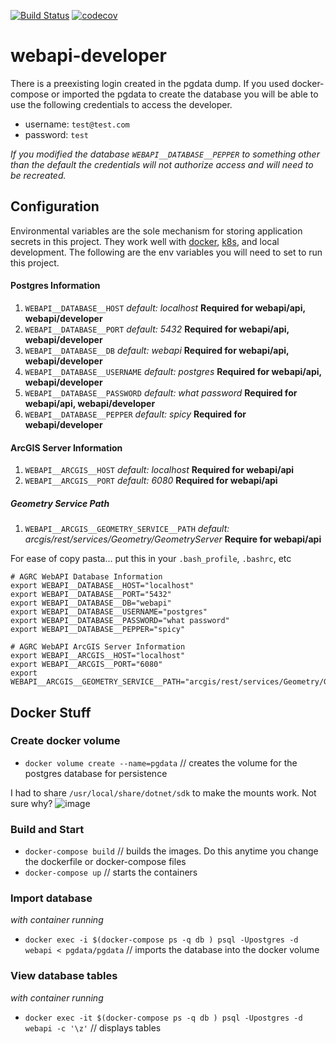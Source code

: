 [![Build Status](https://travis-ci.com/steveoh/webapi-core.svg?branch=master)](https://travis-ci.com/steveoh/webapi-core)
[![codecov](https://codecov.io/gh/steveoh/webapi-core/branch/master/graph/badge.svg)](https://codecov.io/gh/steveoh/webapi-core)

# webapi-developer

There is a preexisting login created in the pgdata dump. If you used docker-compose or imported the pgdata to create the database you will be able to use the following credentials to access the developer.

- username: `test@test.com`
- password: `test`

_If you modified the database `WEBAPI__DATABASE__PEPPER` to something other than the default the credentials will not authorize access and will need to be recreated._

## Configuration
Environmental variables are the sole mechanism for storing application secrets in this project. They work well with [docker](docker-compose.override.yml), [k8s](kube-deployment.yml), and local development. The following are the env variables you will need to set to run this project.

#### Postgres Information
1. `WEBAPI__DATABASE__HOST` _default: localhost_ **Required for webapi/api, webapi/developer**
1. `WEBAPI__DATABASE__PORT` _default: 5432_ **Required for webapi/api, webapi/developer**
1. `WEBAPI__DATABASE__DB` _default: webapi_ **Required for webapi/api, webapi/developer**
1. `WEBAPI__DATABASE__USERNAME` _default: postgres_ **Required for webapi/api, webapi/developer**
1. `WEBAPI__DATABASE__PASSWORD` _default: what password_ **Required for webapi/api, webapi/developer**
1. `WEBAPI__DATABASE__PEPPER` _default: spicy_ **Required for webapi/developer**

#### ArcGIS Server Information
1. `WEBAPI__ARCGIS__HOST` _default: localhost_ **Required for webapi/api**
1. `WEBAPI__ARCGIS__PORT` _default: 6080_ **Required for webapi/api**

##### Geometry Service Path
1. `WEBAPI__ARCGIS__GEOMETRY_SERVICE__PATH` _default: arcgis/rest/services/Geometry/GeometryServer_ **Require for webapi/api**

For ease of copy pasta... put this in your `.bash_profile`, `.bashrc`, etc
```shell
# AGRC WebAPI Database Information
export WEBAPI__DATABASE__HOST="localhost"
export WEBAPI__DATABASE__PORT="5432"
export WEBAPI__DATABASE__DB="webapi"
export WEBAPI__DATABASE__USERNAME="postgres"
export WEBAPI__DATABASE__PASSWORD="what password"
export WEBAPI__DATABASE__PEPPER="spicy"

# AGRC WebAPI ArcGIS Server Information
export WEBAPI__ARCGIS__HOST="localhost"
export WEBAPI__ARCGIS__PORT="6080"
export WEBAPI__ARCGIS__GEOMETRY_SERVICE__PATH="arcgis/rest/services/Geometry/GeometryServer"
```

## Docker Stuff

### Create docker volume

- `docker volume create --name=pgdata` // creates the volume for the postgres database for persistence

I had to share `/usr/local/share/dotnet/sdk` to make the mounts work. Not sure why?
![image](https://user-images.githubusercontent.com/325813/41327808-1b3a2bae-6e82-11e8-9b98-e7bf84a1cc6c.png)


### Build and Start

- `docker-compose build` // builds the images. Do this anytime you change the dockerfile or docker-compose files
- `docker-compose up` // starts the containers

### Import database
_with container running_

- `docker exec -i $(docker-compose ps -q db ) psql -Upostgres -d webapi < pgdata/pgdata` // imports the database into the docker volume

### View database tables
_with container running_

- `docker exec -it $(docker-compose ps -q db ) psql -Upostgres -d webapi -c '\z'` // displays tables
